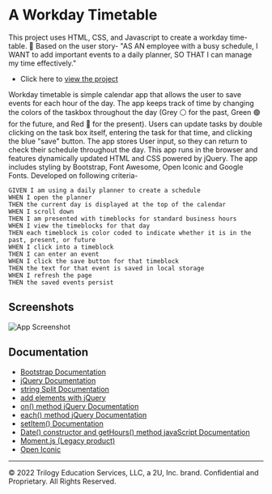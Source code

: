 # A Workday Timetable

This project uses HTML, CSS, and Javascript to create a workday time-table. 📒 Based on the user story-
"AS AN employee with a busy schedule, I WANT to add important events to a daily planner, SO THAT I can manage my time effectively."

- Click here to [view the project](https://dieterichelizabeth.github.io/workday-timetable/)

Workday timetable is simple calendar app that allows the user to save events for each hour of the day. The app keeps track of time by changing the colors of the taskbox throughout the day (Grey ⚪️ for the past, Green 🟢 for the future, and Red 🔴 for the present). Users can update tasks by double clicking on the task box itself, entering the task for that time, and clicking the blue "save" button. The app stores User input, so they can return to check their schedule throughout the day.
This app runs in the browser and features dynamically updated HTML and CSS powered by jQuery. The app includes styling by Bootstrap, Font Awesome, Open Iconic and Google Fonts. Developed on following criteria-

```
GIVEN I am using a daily planner to create a schedule
WHEN I open the planner
THEN the current day is displayed at the top of the calendar
WHEN I scroll down
THEN I am presented with timeblocks for standard business hours
WHEN I view the timeblocks for that day
THEN each timeblock is color coded to indicate whether it is in the past, present, or future
WHEN I click into a timeblock
THEN I can enter an event
WHEN I click the save button for that timeblock
THEN the text for that event is saved in local storage
WHEN I refresh the page
THEN the saved events persist
```

## Screenshots

![App Screenshot](https://user-images.githubusercontent.com/95142863/152840048-eccbba23-7161-4e17-b72a-8844224109c6.png)

## Documentation

- [Bootstrap Documentation](https://getbootstrap.com/docs/5.1/getting-started/introduction//)
- [jQuery Documentation](https://api.jquery.com/)
- [string Split Documentation](https://www.w3schools.com/jsref/jsref_split.asp)
- [add elements with jQuery](https://www.w3schools.com/jquery/jquery_dom_add.asp)
- [on() method jQuery Documentation](https://api.jquery.com/on/)
- [each() method jQuery Documentation](https://api.jquery.com/each/)
- [setItem() Documentation](https://developer.mozilla.org/en-US/docs/Web/API/Storage/setItem)
- [Date() constructor and getHours() method javaScript Documentation](https://api.jquery.com/each/)
- [Moment.js (Legacy product)](https://momentjs.com/docs/)
- [Open Iconic](https://useiconic.com/open)

---

© 2022 Trilogy Education Services, LLC, a 2U, Inc. brand. Confidential and Proprietary. All Rights Reserved.
